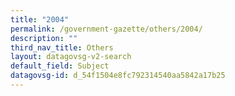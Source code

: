 ```yaml
---
title: "2004"
permalink: /government-gazette/others/2004/
description: ""
third_nav_title: Others
layout: datagovsg-v2-search
default_field: Subject
datagovsg-id: d_54f1504e8fc792314540aa5842a17b25
---
```


